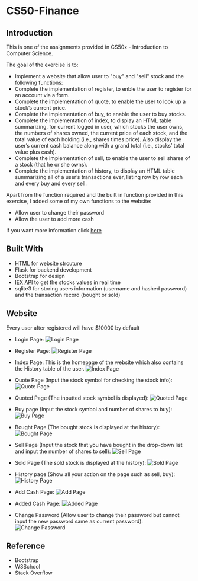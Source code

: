 # CS50-Finance

## Introduction
This is one of the assignments provided in CS50x - Introduction to Computer Science.

The goal of the exercise is to:

* Implement a website that allow user to "buy" and "sell" stock and the following functions:
* Complete the implementation of register, to enble the user to register for an account via a form.
* Complete the implementation of quote, to enable the user to look up a stock’s current price.
* Complete the implementation of buy, to enable the user to buy stocks.
* Complete the implementation of index, to display an HTML table summarizing, for current logged in user, which stocks the user owns, the numbers of shares owned, the current price of each stock, and the total value of each holding (i.e., shares times price). Also display the user’s current cash balance along with a grand total (i.e., stocks’ total value plus cash).
* Complete the implementation of sell, to enable the user to sell shares of a stock (that he or she owns).
* Complete the implementation of history, to display an HTML table summarizing all of a user’s transactions ever, listing row by row each and every buy and every sell.

Apart from the function required and the built in function provided in this exercise, I  added some of my own functions to the website:

* Allow user to change their password
* Allow the user to add more cash

If you want more information click [here](https://cs50.harvard.edu/x/2023/psets/9/finance/)

## Built With
* HTML for website strcuture
* Flask for backend development
* Bootstrap for design
* [IEX API](https://iexcloud.io/) to get the stocks values in real time
* sqlite3 for storing users information (username and hashed password) and the transaction record (bought or sold)

## Website
Every user after registered will have $10000 by default

* Login Page:
![Login Page](/CS50%20finance%20Screenshot/LogIn.png)

* Register Page:
![Register Page](/CS50%20finance%20Screenshot/Register.png)

* Index Page:
  This is the homepage of the website which also contains the History table of the user.
![Index Page](/CS50%20finance%20Screenshot/Index.png)

* Quote Page (Input the stock symbol for checking the stock info): 
![Quote Page](/CS50%20finance%20Screenshot/Quote.png)

* Quoted Page (The inputted stock symbol is displayed):
![Quoted Page](/CS50%20finance%20Screenshot/Quoted.png)

* Buy page (Input the stock symbol and number of shares to buy):
![Buy Page](/CS50%20finance%20Screenshot/Buy.png)

* Bought Page (The bought stock is displayed at the history):
![Bought Page](/CS50%20finance%20Screenshot/Bought.png)

* Sell Page (Input the stock that you have bought in the drop-down list and input the number of shares to sell): 
![Sell Page](/CS50%20finance%20Screenshot/Sell.png)

* Sold Page (The sold stock is displayed at the history):
![Sold Page](/CS50%20finance%20Screenshot/Sold.png)

* History page (Show all your action on the page such as sell, buy): 
![History Page](/CS50%20finance%20Screenshot/History.png)

* Add Cash Page: 
![Add Page](/CS50%20finance%20Screenshot/Add.png)

* Added Cash Page:
![Added Page](/CS50%20finance%20Screenshot/Added.png)

* Change Password (Allow user to change their password but cannot input the new password same as current password): 
![Change Password](/CS50%20finance%20Screenshot/ChangePassword.png)

## Reference
* Bootstrap
* W3School
* Stack Overflow
